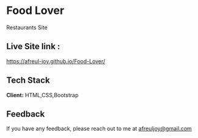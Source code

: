 
# Food Lover
Restaurants Site



## Live Site link : 

https://afreul-joy.github.io/Food-Lover/

  
## Tech Stack

**Client:** HTML,CSS,Bootstrap


  
## Feedback

If you have any feedback, please reach out to me at afreuljoy@gmail.com

  
